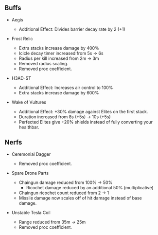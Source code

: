 ## Buffs

- Aegis
	- Additional Effect: Divides barrier decay rate by 2 (+1)
	
- Frost Relic
	- Extra stacks increase damage by 400%
	- Icicle decay timer increased from 5s -> 6s
	- Radius per kill increased from 2m -> 3m
	- Removed radius scaling.
	- Removed proc coefficient.

- H3AD-ST
	- Additional Effect: Increases air control to 100%
	- Extra stacks increase damage by 600%
	
- Wake of Vultures
	- Additional Effect: +30% damage against Elites on the first stack.
	- Duration increased from 8s (+5s) -> 10s (+5s)
	- Perfected Elites give +20% shields instead of fully converting your healthbar.

## Nerfs

- Ceremonial Dagger
	- Removed proc coefficient.

- Spare Drone Parts
	- Chaingun damage reduced from 100% -> 50%
		- Ricochet damage reduced by an additional 50% (multiplicative)
	- Chaingun ricochet count reduced from 2 -> 1
	- Missile damage now scales off of hit damage instead of base damage.

- Unstable Tesla Coil
	- Range reduced from 35m -> 25m
	- Removed proc coefficient.